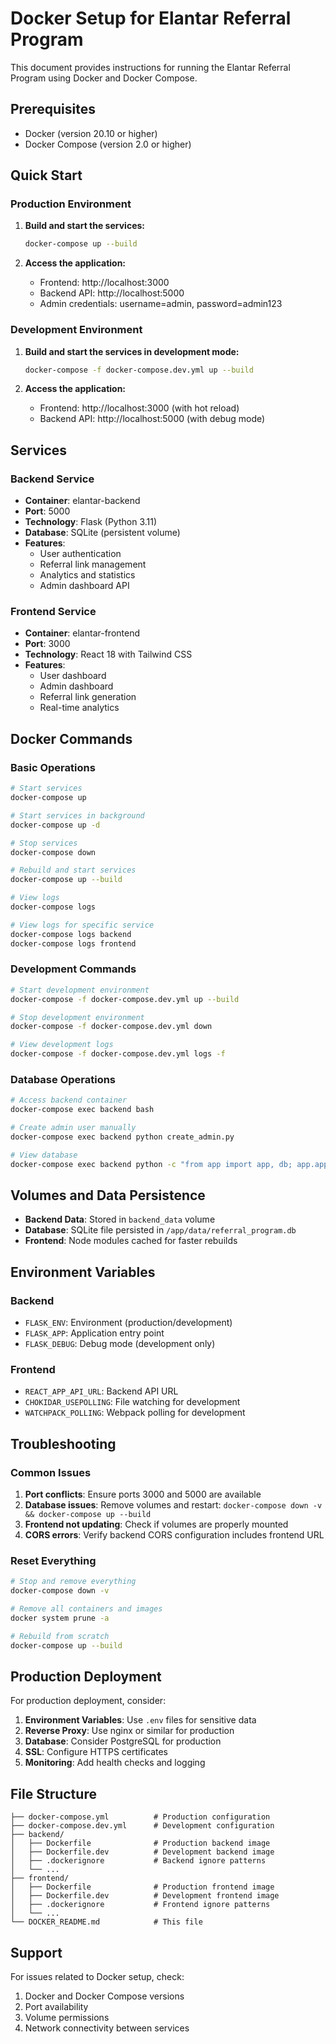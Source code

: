 # Docker Setup for Elantar Referral Program

This document provides instructions for running the Elantar Referral Program using Docker and Docker Compose.

## Prerequisites

- Docker (version 20.10 or higher)
- Docker Compose (version 2.0 or higher)

## Quick Start

### Production Environment

1. **Build and start the services:**
   ```bash
   docker-compose up --build
   ```

2. **Access the application:**
   - Frontend: http://localhost:3000
   - Backend API: http://localhost:5000
   - Admin credentials: username=admin, password=admin123

### Development Environment

1. **Build and start the services in development mode:**
   ```bash
   docker-compose -f docker-compose.dev.yml up --build
   ```

2. **Access the application:**
   - Frontend: http://localhost:3000 (with hot reload)
   - Backend API: http://localhost:5000 (with debug mode)

## Services

### Backend Service
- **Container**: elantar-backend
- **Port**: 5000
- **Technology**: Flask (Python 3.11)
- **Database**: SQLite (persistent volume)
- **Features**: 
  - User authentication
  - Referral link management
  - Analytics and statistics
  - Admin dashboard API

### Frontend Service
- **Container**: elantar-frontend
- **Port**: 3000
- **Technology**: React 18 with Tailwind CSS
- **Features**:
  - User dashboard
  - Admin dashboard
  - Referral link generation
  - Real-time analytics

## Docker Commands

### Basic Operations

```bash
# Start services
docker-compose up

# Start services in background
docker-compose up -d

# Stop services
docker-compose down

# Rebuild and start services
docker-compose up --build

# View logs
docker-compose logs

# View logs for specific service
docker-compose logs backend
docker-compose logs frontend
```

### Development Commands

```bash
# Start development environment
docker-compose -f docker-compose.dev.yml up --build

# Stop development environment
docker-compose -f docker-compose.dev.yml down

# View development logs
docker-compose -f docker-compose.dev.yml logs -f
```

### Database Operations

```bash
# Access backend container
docker-compose exec backend bash

# Create admin user manually
docker-compose exec backend python create_admin.py

# View database
docker-compose exec backend python -c "from app import app, db; app.app_context().push(); print('Database tables:', db.metadata.tables.keys())"
```

## Volumes and Data Persistence

- **Backend Data**: Stored in `backend_data` volume
- **Database**: SQLite file persisted in `/app/data/referral_program.db`
- **Frontend**: Node modules cached for faster rebuilds

## Environment Variables

### Backend
- `FLASK_ENV`: Environment (production/development)
- `FLASK_APP`: Application entry point
- `FLASK_DEBUG`: Debug mode (development only)

### Frontend
- `REACT_APP_API_URL`: Backend API URL
- `CHOKIDAR_USEPOLLING`: File watching for development
- `WATCHPACK_POLLING`: Webpack polling for development

## Troubleshooting

### Common Issues

1. **Port conflicts**: Ensure ports 3000 and 5000 are available
2. **Database issues**: Remove volumes and restart: `docker-compose down -v && docker-compose up --build`
3. **Frontend not updating**: Check if volumes are properly mounted
4. **CORS errors**: Verify backend CORS configuration includes frontend URL

### Reset Everything

```bash
# Stop and remove everything
docker-compose down -v

# Remove all containers and images
docker system prune -a

# Rebuild from scratch
docker-compose up --build
```

## Production Deployment

For production deployment, consider:

1. **Environment Variables**: Use `.env` files for sensitive data
2. **Reverse Proxy**: Use nginx or similar for production
3. **Database**: Consider PostgreSQL for production
4. **SSL**: Configure HTTPS certificates
5. **Monitoring**: Add health checks and logging

## File Structure

```
├── docker-compose.yml          # Production configuration
├── docker-compose.dev.yml      # Development configuration
├── backend/
│   ├── Dockerfile              # Production backend image
│   ├── Dockerfile.dev          # Development backend image
│   ├── .dockerignore           # Backend ignore patterns
│   └── ...
├── frontend/
│   ├── Dockerfile              # Production frontend image
│   ├── Dockerfile.dev          # Development frontend image
│   ├── .dockerignore           # Frontend ignore patterns
│   └── ...
└── DOCKER_README.md            # This file
```

## Support

For issues related to Docker setup, check:
1. Docker and Docker Compose versions
2. Port availability
3. Volume permissions
4. Network connectivity between services